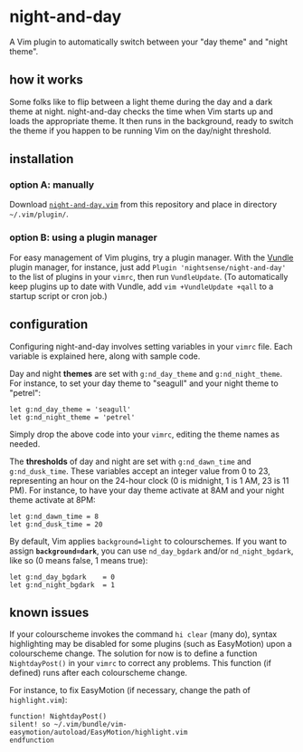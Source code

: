 # night-and-day

A Vim plugin to automatically switch between your "day theme" and "night theme".

## how it works

Some folks like to flip between a light theme during the day and a dark theme at night. night-and-day checks the time when Vim starts up and loads the appropriate theme. It then runs in the background, ready to switch the theme if you happen to be running Vim on the day/night threshold.

## installation

### option A: manually

Download [`night-and-day.vim`](https://raw.githubusercontent.com/nightsense/night-and-day/master/plugin/night-and-day.vim) from this repository and place in directory `~/.vim/plugin/`.

### option B: using a plugin manager

For easy management of Vim plugins, try a plugin manager. With the [Vundle](https://github.com/VundleVim/Vundle.vim) plugin manager, for instance, just add `Plugin 'nightsense/night-and-day'` to the list of plugins in your `vimrc`, then run `VundleUpdate`. (To automatically keep plugins up to date with Vundle, add `vim +VundleUpdate +qall` to a startup script or cron job.)

## configuration

Configuring night-and-day involves setting variables in your `vimrc` file. Each variable is explained here, along with sample code.

Day and night **themes** are set with `g:nd_day_theme` and `g:nd_night_theme`. For instance, to set your day theme to "seagull" and your night theme to "petrel":

~~~
let g:nd_day_theme = 'seagull'
let g:nd_night_theme = 'petrel'
~~~

Simply drop the above code into your `vimrc`, editing the theme names as needed.

The **thresholds** of day and night are set with `g:nd_dawn_time` and `g:nd_dusk_time`. These variables accept an integer value from 0 to 23, representing an hour on the 24-hour clock (0 is midnight, 1 is 1 AM, 23 is 11 PM). For instance, to have your day theme activate at 8AM and your night theme activate at 8PM:

~~~
let g:nd_dawn_time = 8
let g:nd_dusk_time = 20
~~~

By default, Vim applies `background=light` to colourschemes. If you want to assign **`background=dark`**, you can use `nd_day_bgdark` and/or `nd_night_bgdark`, like so (0 means false, 1 means true):

~~~
let g:nd_day_bgdark    = 0
let g:nd_night_bgdark  = 1
~~~

## known issues

If your colourscheme invokes the command `hi clear` (many do), syntax highlighting may be disabled for some plugins (such as EasyMotion) upon a colourscheme change. The solution for now is to define a function `NightdayPost()` in your `vimrc` to correct any problems. This function (if defined) runs after each colourscheme change.

For instance, to fix EasyMotion (if necessary, change the path of `highlight.vim`):

~~~
function! NightdayPost()
silent! so ~/.vim/bundle/vim-easymotion/autoload/EasyMotion/highlight.vim
endfunction
~~~
